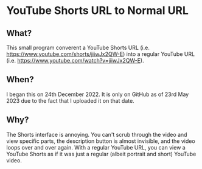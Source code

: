 # YouTube Shorts URL to Normal URL

## What?
This small program converent a YouTube Shorts URL (i.e. https://www.youtube.com/shorts/jiiwJx2QW-E) into a regular YouTube URL (i.e. https://www.youtube.com/watch?v=jiiwJx2QW-E).

## When?
I began this on 24th December 2022. It is only on GitHub as of 23rd May 2023 due to the fact that I uploaded it on that date.

## Why?
The Shorts interface is annoying. You can't scrub through the video and view specific parts, the description button is almost invisible, and the video loops over and over again. With a regular YouTube URL, you can view a YouTube Shorts as if it was just a regular (albeit portrait and short) YouTube video.
